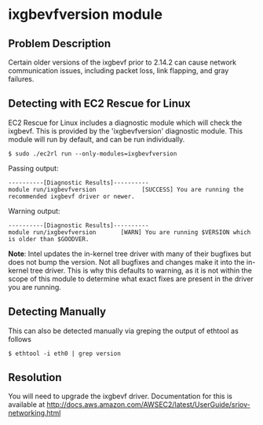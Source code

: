 # ixgbevfversion module

## Problem Description

Certain older versions of the ixgbevf prior to 2.14.2 can cause network communication issues, including packet loss, link flapping, and gray failures.

## Detecting with EC2 Rescue for Linux

EC2 Rescue for Linux includes a diagnostic module which will check the ixgbevf.  This is provided by the 'ixgbevfversion' diagnostic module.  This module will run by default, and can be run individually.

```commandline
$ sudo ./ec2rl run --only-modules=ixgbevfversion
```

Passing output:

```commandline
----------[Diagnostic Results]----------
module run/ixgbevfversion             [SUCCESS] You are running the recommended ixgbevf driver or newer.
```

Warning output:

```commandline
----------[Diagnostic Results]----------
module run/ixgbevfversion       [WARN] You are running $VERSION which is older than $GOODVER.
```

**Note**: Intel updates the in-kernel tree driver with many of their bugfixes but does not bump the version. Not all bugfixes and changes make it into the in-kernel tree driver. This is why this defaults to warning, as it is not within the scope of this module to determine what exact fixes are present in the driver you are running.

## Detecting Manually

This can also be detected manually via greping the output of ethtool as follows

```commandline
$ ethtool -i eth0 | grep version
```

## Resolution

You will need to upgrade the ixgbevf driver. Documentation for this is available at <http://docs.aws.amazon.com/AWSEC2/latest/UserGuide/sriov-networking.html>